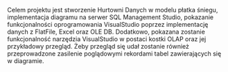 Celem projektu jest stworzenie Hurtowni Danych w modelu płatka śniegu, implementacja diagramu na serwer SQL 
Management Studio, pokazanie funkcjonalności oprogramowania VisualStudio poprzez implementację danych z FlatFile, Excel oraz OLE DB. 
Dodatkowo, pokazana zostanie funkcjonalność narzędzia VisualStudio w postaci kostki OLAP oraz jej przykładowy przegląd.
Żeby przegląd się udał zostanie również przeprowadzone zasilenie poglądowymi rekordami tabel zawierających się w diagramie.
